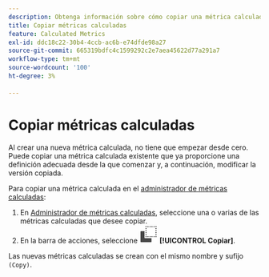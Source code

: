 ```yaml
---
description: Obtenga información sobre cómo copiar una métrica calculada en el Administrador de métricas calculadas.
title: Copiar métricas calculadas
feature: Calculated Metrics
exl-id: ddc18c22-30b4-4ccb-ac6b-e74dfde98a27
source-git-commit: 665319bdfc4c1599292c2e7aea45622d77a291a7
workflow-type: tm+mt
source-wordcount: '100'
ht-degree: 3%

---
```



# Copiar métricas calculadas

Al crear una nueva métrica calculada, no tiene que empezar desde cero. Puede copiar una métrica calculada existente que ya proporcione una definición adecuada desde la que comenzar y, a continuación, modificar la versión copiada.

Para copiar una métrica calculada en el [administrador de métricas calculadas](cm-manager.md):

1. En [Administrador de métricas calculadas](cm-manager.md), seleccione una o varias de las métricas calculadas que desee copiar.
1. En la barra de acciones, seleccione ![Copiar](/help/assets/icons/Copy.svg) **[!UICONTROL Copiar]**.

Las nuevas métricas calculadas se crean con el mismo nombre y sufijo `(Copy)`.

